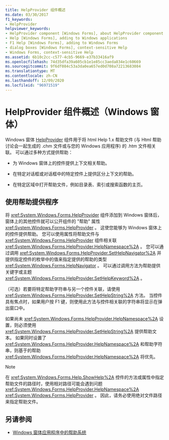 ```yaml
---
title: HelpProvider 组件概述
ms.date: 03/30/2017
f1_keywords:
- HelpProvider
helpviewer_keywords:
- HelpProvider component [Windows Forms], about HelpProvider component
- Help [Windows Forms], adding to Windows applications
- F1 Help [Windows Forms], adding to Windows Forms
- dialog boxes [Windows Forms], context-sensitive Help
- Windows Forms, context-sensitive Help
ms.assetid: 6b10c2cc-c577-4cb5-9669-e37b33416af9
ms.openlocfilehash: 74d35dfa39a605cb1e1e85cc3aeda834e1c60669
ms.sourcegitcommit: 9f6df084c53a3da0ea657ed0d708a72213683084
ms.translationtype: MT
ms.contentlocale: zh-CN
ms.lasthandoff: 12/09/2020
ms.locfileid: "96971519"
---
```

# <a name="helpprovider-component-overview-windows-forms"></a>HelpProvider 组件概述（Windows 窗体）
Windows 窗体 [HelpProvider](helpprovider-component-windows-forms.md) 组件用于将 html Help 1.x 帮助文件 (与 Html 帮助讨论会一起生成的 .chm 文件或与您的 Windows 应用程序) 的 .htm 文件相关联。 可以通过多种方式提供帮助：  
  
- 为 Windows 窗体上的控件提供上下文相关帮助。  
  
- 在特定对话框或对话框中的特定控件上提供区分上下文的帮助。  
  
- 在特定区域中打开帮助文件，例如目录表、索引或搜索函数的主页。  
  
## <a name="using-the-help-provider"></a>使用帮助提供程序  
 将 <xref:System.Windows.Forms.HelpProvider> 组件添加到 Windows 窗体后，窗体上的其他控件就可以公开组件的 "帮助" 属性 <xref:System.Windows.Forms.HelpProvider> 。 这使您能够为 Windows 窗体上的控件提供帮助。 您可以使用属性将帮助文件与 <xref:System.Windows.Forms.HelpProvider> 组件相关联 <xref:System.Windows.Forms.HelpProvider.HelpNamespace%2A> 。 您可以通过调用 <xref:System.Windows.Forms.HelpProvider.SetHelpNavigator%2A> 并提供指定控件的枚举中的值来指定提供的帮助的类型 <xref:System.Windows.Forms.HelpNavigator> 。 可以通过调用方法为帮助提供关键字或主题 <xref:System.Windows.Forms.HelpProvider.SetHelpKeyword%2A> 。  
  
 （可选）若要将特定帮助字符串与另一个控件关联，请使用 <xref:System.Windows.Forms.HelpProvider.SetHelpString%2A> 方法。 当控件具有焦点时，如果用户按 F1 键，则使用此方法与控件相关联的字符串将显示在弹出窗口中。  
  
 如果尚未 <xref:System.Windows.Forms.HelpProvider.HelpNamespace%2A> 设置，则必须使用 <xref:System.Windows.Forms.HelpProvider.SetHelpString%2A> 提供帮助文本。 如果同时设置了 <xref:System.Windows.Forms.HelpProvider.HelpNamespace%2A> 和帮助字符串，则基于的帮助 <xref:System.Windows.Forms.HelpProvider.HelpNamespace%2A> 将优先。  
  
> [!NOTE]
> 在 <xref:System.Windows.Forms.Help.ShowHelp%2A> 控件的方法或属性中指定帮助文件的路径时，使用相对路径可能会遇到问题 <xref:System.Windows.Forms.HelpProvider.HelpNamespace%2A> <xref:System.Windows.Forms.HelpProvider> 。 因此，请务必使用绝对文件路径来指定帮助文件。  
  
## <a name="see-also"></a>另请参阅

- [Windows 窗体应用程序中的帮助系统](../advanced/help-systems-in-windows-forms-applications.md)
